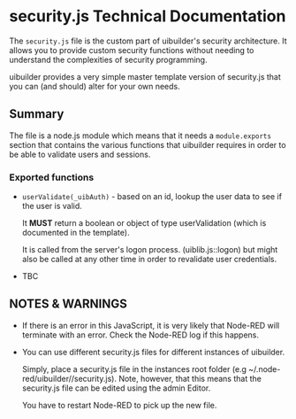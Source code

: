# security.js Technical Documentation

The `security.js` file is the custom part of uibuilder's security architecture. 
It allows you to provide custom security functions without needing to understand
the complexities of security programming.

uibuilder provides a very simple master template version of security.js that you can (and should)
alter for your own needs.

## Summary

The file is a node.js module which means that it needs a `module.exports` section that contains the various
functions that uibuilder requires in order to be able to validate users and sessions.

### Exported functions

* `userValidate(_uibAuth)` - based on an id, lookup the user data to see if the user is valid.
  
  It **MUST** return a boolean or object of type userValidation (which is documented in the template).

  It is called from the server's logon process. (uiblib.js::logon) but might also be called at any
  other time in order to revalidate user credentials.

* TBC

## NOTES & WARNINGS

* If there is an error in this JavaScript, it is very likely that Node-RED will terminate with an error. Check the Node-RED log if this happens.
  
* You can use different security.js files for different instances of uibuilder.
  
  Simply, place a security.js file in the instances root folder (e.g ~/.node-red/uibuilder/<url>/security.js).
  Note, however, that this means that the security.js file can be edited using the admin Editor.

  You have to restart Node-RED to pick up the new file.
